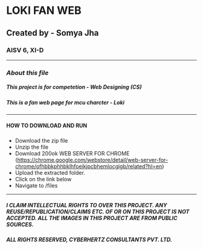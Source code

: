 # LOKI FAN WEB
## Created by - Somya Jha
### AISV 6, XI-D
---- 

### *About this file*
##### This project is for competetion - Web Designing (CS)
##### This is a fan web page for mcu charcter - Loki

---

#### **HOW TO DOWNLOAD AND RUN**

##### 

* Download the zip file
* Unzip the file
* Download 200ok WEB SERVER FOR CHROME (https://chrome.google.com/webstore/detail/web-server-for-chrome/ofhbbkphhbklhfoeikjpcbhemlocgigb/related?hl=en)
* Upload the extracted folder. 
* Click on the link below
* Navigate to /files

----




##### I CLAIM INTELLECTUAL RIGHTS TO OVER THIS PROJECT. ANY REUSE/REPUBLICATION/CLAIMS ETC. OF OR ON THIS PROJECT IS NOT ACCEPTED. ALL THE IMAGES IN THIS PROJECT ARE FROM PUBLIC SOURCES. 
##### ALL RIGHTS RESERVED, CYBERHERTZ CONSULTANTS PVT. LTD. 


